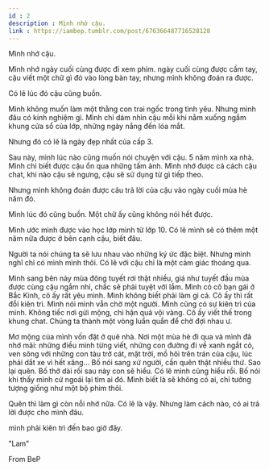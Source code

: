 ```yaml
---
id : 2
description : Mình nhớ cậu.
link : https://iambep.tumblr.com/post/676366487716528128
---
```


Mình nhớ cậu.

Mình nhớ ngày cuối cùng được đi xem phim. ngày cuối cùng được cầm tay, cậu
viết một chữ gì đó vào lòng bàn tay, nhưng mình không đoán ra được.

Có lẽ lúc đó cậu cũng buồn.

Mình không muốn làm một thằng con trai ngốc trong tình yêu. Nhưng mình đâu
có kinh nghiệm gì. Mình chỉ dám nhìn cậu mỗi khi nằm xuống ngắm khung cửa
sổ của lớp, những ngày nắng đến lóa mắt.

Nhưng đó có lẽ là ngày đẹp nhất của cấp 3.

Sau này, mình lúc nào cũng muốn nói chuyện với cậu. 5 năm mình xa nhà. Mình
chỉ biết được cậu ổn qua những tấm ảnh. Mình nhớ được cả cách cậu chat,
khi nào cậu sẽ ngưng, cậu sẽ sử dụng từ gì tiếp theo.

Nhưng mình không đoán được câu trả lời của cậu vào ngày cuối mùa hè năm
đó.

Mình lúc đó cũng buồn. Một chữ ấy cũng không nói hết được.

Mình ước mình được vào học lớp mình từ lớp 10. Có lẽ mình sẽ có thêm một
năm nữa được ở bên cạnh cậu, biết đâu.

Người ta nói chúng ta sẽ lưu nhau vào những ký ức đặc biệt. Nhưng mình nghĩ
chỉ có mình mình thôi. Có lẽ với cậu chỉ là một cảm giác thoáng qua.

Mình sang bên này mùa đông tuyết rơi thật nhiều, giá như tuyết đầu mùa được
cùng cậu ngắm nhỉ, chắc sẽ phải tuyệt vời lắm. Mình có cô bạn gái ở Bắc
Kinh, cô ấy rất yêu mình. Mình không biết phải làm gì cả. Cô ấy thì rất
đỗi kiên trì. Mình nói mình vẫn chờ một người. Mình cũng có sự kiên trì
của mình. Không tiếc nơi gửi mộng, chỉ hận quá vội vàng. Cô ấy viết thế
trong khung chat. Chúng ta thành một vòng luẩn quẩn để chờ đợi nhau ư.

Mơ mộng của mình vốn đặt ở quê nhà. Nơi một mùa hè đi qua và mình đã nhớ
mãi: những điều mình từng viết, những con đường đi về xanh ngắt cỏ, ven
sông với những con tàu trở cát, mặt trời, mồ hôi trên trán của cậu, lúc
phải dắt xe vì hết xăng... Bố nói sang xứ người, cần quên thật nhiều thứ.
Sao lại quên. Bố thở dài rồi sau này con sẽ hiểu. Có lẽ mình cũng hiểu rồi.
Bố nói khi thấy mình cứ ngoái lại tìm ai đó. Mình biết là sẽ không có ai,
chỉ tưởng tượng giống như một bộ phim thôi.

Quên thì làm gì còn nỗi nhớ nữa. Có lẽ là vậy. Nhưng làm cách nào, có ai
trả lời được cho mình đâu.

mình phải kiên trì đến bao giờ đây.

"Lam"

From BeP